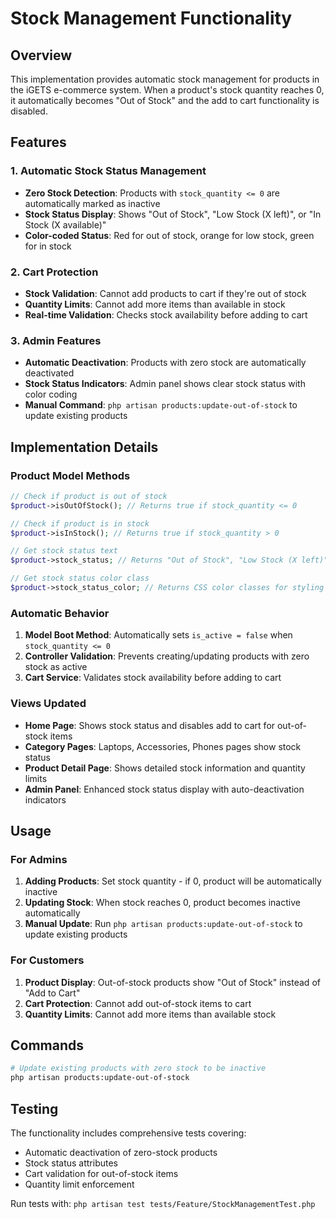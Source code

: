 # Stock Management Functionality

## Overview

This implementation provides automatic stock management for products in the iGETS e-commerce system. When a product's stock quantity reaches 0, it automatically becomes "Out of Stock" and the add to cart functionality is disabled.

## Features

### 1. Automatic Stock Status Management

- **Zero Stock Detection**: Products with `stock_quantity <= 0` are automatically marked as inactive
- **Stock Status Display**: Shows "Out of Stock", "Low Stock (X left)", or "In Stock (X available)"
- **Color-coded Status**: Red for out of stock, orange for low stock, green for in stock

### 2. Cart Protection

- **Stock Validation**: Cannot add products to cart if they're out of stock
- **Quantity Limits**: Cannot add more items than available in stock
- **Real-time Validation**: Checks stock availability before adding to cart

### 3. Admin Features

- **Automatic Deactivation**: Products with zero stock are automatically deactivated
- **Stock Status Indicators**: Admin panel shows clear stock status with color coding
- **Manual Command**: `php artisan products:update-out-of-stock` to update existing products

## Implementation Details

### Product Model Methods

```php
// Check if product is out of stock
$product->isOutOfStock(); // Returns true if stock_quantity <= 0

// Check if product is in stock
$product->isInStock(); // Returns true if stock_quantity > 0

// Get stock status text
$product->stock_status; // Returns "Out of Stock", "Low Stock (X left)", or "In Stock (X available)"

// Get stock status color class
$product->stock_status_color; // Returns CSS color classes for styling
```

### Automatic Behavior

1. **Model Boot Method**: Automatically sets `is_active = false` when `stock_quantity <= 0`
2. **Controller Validation**: Prevents creating/updating products with zero stock as active
3. **Cart Service**: Validates stock availability before adding to cart

### Views Updated

- **Home Page**: Shows stock status and disables add to cart for out-of-stock items
- **Category Pages**: Laptops, Accessories, Phones pages show stock status
- **Product Detail Page**: Shows detailed stock information and quantity limits
- **Admin Panel**: Enhanced stock status display with auto-deactivation indicators

## Usage

### For Admins

1. **Adding Products**: Set stock quantity - if 0, product will be automatically inactive
2. **Updating Stock**: When stock reaches 0, product becomes inactive automatically
3. **Manual Update**: Run `php artisan products:update-out-of-stock` to update existing products

### For Customers

1. **Product Display**: Out-of-stock products show "Out of Stock" instead of "Add to Cart"
2. **Cart Protection**: Cannot add out-of-stock items to cart
3. **Quantity Limits**: Cannot add more items than available stock

## Commands

```bash
# Update existing products with zero stock to be inactive
php artisan products:update-out-of-stock
```

## Testing

The functionality includes comprehensive tests covering:
- Automatic deactivation of zero-stock products
- Stock status attributes
- Cart validation for out-of-stock items
- Quantity limit enforcement

Run tests with: `php artisan test tests/Feature/StockManagementTest.php`
